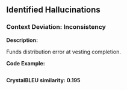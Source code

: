 ## Identified Hallucinations

### Context Deviation: Inconsistency
**Description:** 

Funds distribution error at vesting completion.

**Code Example:**
```rust
```

**CrystalBLEU similarity: 0.195** 
